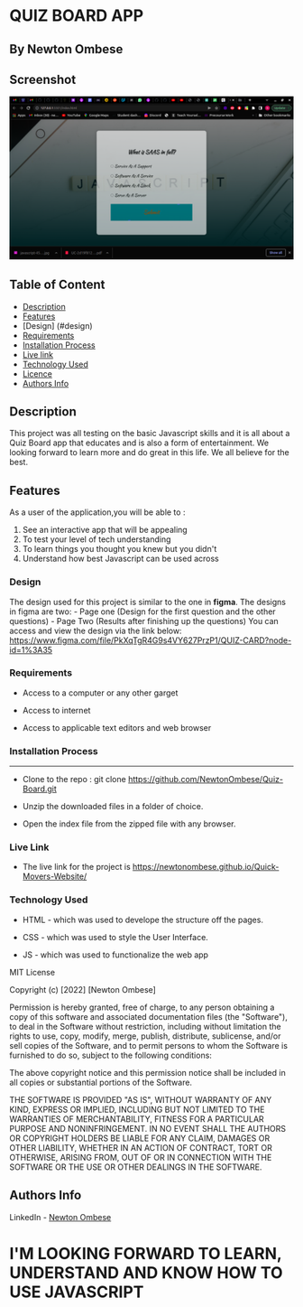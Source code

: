 # QUIZ BOARD APP

   ## By Newton Ombese

## Screenshot
   ![image](./assets/Images/Screenshot%20from%202022-05-15%2022-30-09.png)

## Table of Content

- [Description](#description)
- [Features](#features)
- [Design] (#design)
- [Requirements](#requirements)
- [Installation Process](#installation-Process)
- [Live link](#Live-Link)
- [Technology Used](#technology-Used)
- [Licence](#licence)
- [Authors Info](#Authors-info)

## Description

 <p>This project was all testing on the basic Javascript skills and it is all about a Quiz Board app that educates and is also a form of entertainment. We looking forward to learn more and do great in this life. We all believe for the best.</p>

## Features

As a user of the application,you will be able to :

1. See an interactive app that will be appealing
2. To test your level of tech understanding
3. To learn things you thought you knew but you didn't
4. Understand how best Javascript can be used across

### Design
The design used for this project is similar to the one in **figma**.
The designs in figma are two:
    - Page one (Design for the first question and the other questions)
    - Page Two (Results after finishing up the questions)
You can access and view the design via the link below:
https://www.figma.com/file/PkXqTgR4G9s4VY627PrzP1/QUIZ-CARD?node-id=1%3A35

 ###  Requirements

 * Access to  a computer or any other garget

 * Access to internet

 * Access to applicable text editors and web browser

### Installation Process

 ****  
* Clone to the repo : git clone https://github.com/NewtonOmbese/Quiz-Board.git

* Unzip the downloaded files in a folder of choice.

* Open the index file from the zipped file with any browser.

### Live Link
* The live link for the project is https://newtonombese.github.io/Quick-Movers-Website/

### Technology  Used
* HTML - which was used to develope the structure off the pages.

* CSS - which was used to style the User Interface.

* JS - which was used to functionalize the web app

MIT License

Copyright (c) [2022] [Newton Ombese]

Permission is hereby granted, free of charge, to any person obtaining a copy
of this software and associated documentation files (the "Software"), to deal
in the Software without restriction, including without limitation the rights
to use, copy, modify, merge, publish, distribute, sublicense, and/or sell
copies of the Software, and to permit persons to whom the Software is
furnished to do so, subject to the following conditions:

The above copyright notice and this permission notice shall be included in all
copies or substantial portions of the Software.

THE SOFTWARE IS PROVIDED "AS IS", WITHOUT WARRANTY OF ANY KIND, EXPRESS OR
IMPLIED, INCLUDING BUT NOT LIMITED TO THE WARRANTIES OF MERCHANTABILITY,
FITNESS FOR A PARTICULAR PURPOSE AND NONINFRINGEMENT. IN NO EVENT SHALL THE
AUTHORS OR COPYRIGHT HOLDERS BE LIABLE FOR ANY CLAIM, DAMAGES OR OTHER
LIABILITY, WHETHER IN AN ACTION OF CONTRACT, TORT OR OTHERWISE, ARISING FROM,
OUT OF OR IN CONNECTION WITH THE SOFTWARE OR THE USE OR OTHER DEALINGS IN THE
SOFTWARE.

## Authors Info

LinkedIn - [Newton Ombese](https://www.linkedin.com/in/newton-ombese-570862210/)


# I'M LOOKING FORWARD TO LEARN, UNDERSTAND AND KNOW HOW TO USE JAVASCRIPT